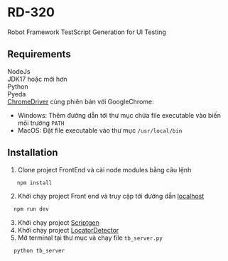 # RD-320

Robot Framework TestScript Generation for UI Testing

## Requirements
NodeJs  
JDK17 hoặc mới hơn  
Python  
Pyeda  
[ChromeDriver](https://chromedriver.chromium.org/) cùng phiên bản với GoogleChrome:
- Windows: Thêm đường dẫn tới thư mục chứa file executable vào biến môi trường `PATH`
- MacOS: Đặt file executable vào thư mục `/usr/local/bin`

## Installation

1. Clone project FrontEnd và cài node modules bằng câu lệnh

```bash
   npm install
```
2. Khởi chạy project Front end và truy cập tới đường dẫn [localhost](http://localhost:5173/)

```bash
  npm run dev
```

3. Khởi chạy project [Scriptgen](https://github.com/atsayu/SpringbootUITestingForm)
4. Khởi chạy project [LocatorDetector](https://github.com/atsayu/TSDV_UITesting)
5. Mở terminal tại thư mục và chạy file `tb_server.py`
```bash
  python tb_server
```
